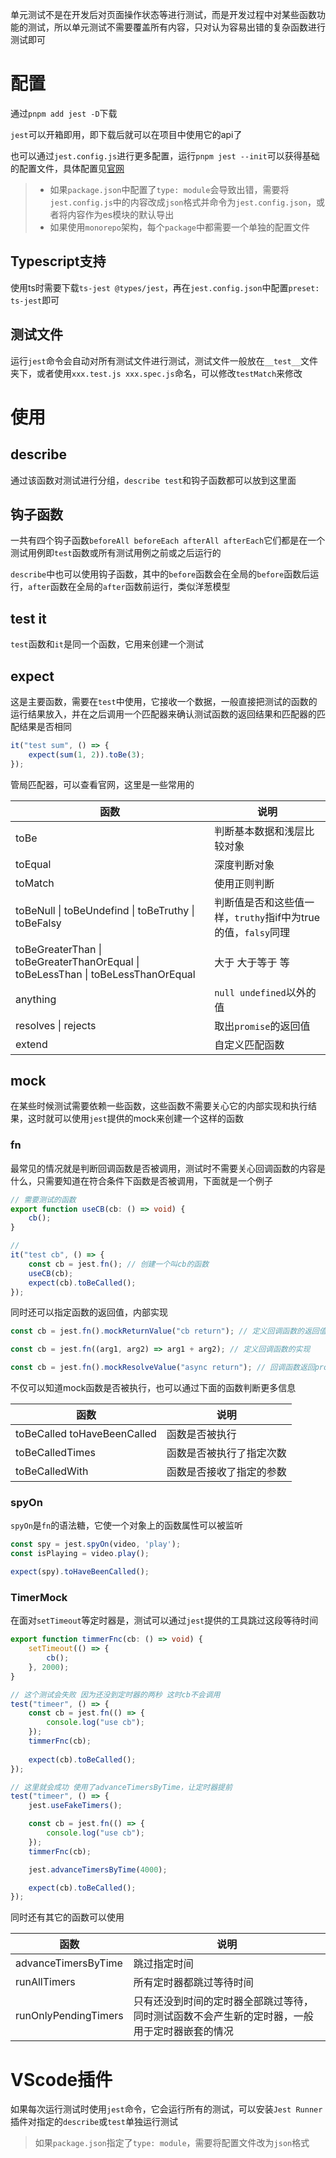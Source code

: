 单元测试不是在开发后对页面操作状态等进行测试，而是开发过程中对某些函数功能的测试，所以单元测试不需要覆盖所有内容，只对认为容易出错的复杂函数进行测试即可

# 配置

通过`pnpm add jest -D`下载

`jest`可以开箱即用，即下载后就可以在项目中使用它的api了

也可以通过`jest.config.js`进行更多配置，运行`pnpm jest --init`可以获得基础的配置文件，具体配置见[官网](https://jestjs.io/docs/configuration)

> - 如果`package.json`中配置了`type: module`会导致出错，需要将`jest.config.js`中的内容改成`json`格式并命令为`jest.config.json`，或者将内容作为es模块的默认导出
> - 如果使用`monorepo`架构，每个`package`中都需要一个单独的配置文件

## Typescript支持

使用ts时需要下载`ts-jest @types/jest`，再在`jest.config.json`中配置`preset: ts-jest`即可

## 测试文件

运行`jest`命令会自动对所有测试文件进行测试，测试文件一般放在`__test__`文件夹下，或者使用`xxx.test.js xxx.spec.js`命名，可以修改`testMatch`来修改

# 使用

## describe

通过该函数对测试进行分组，`describe test`和钩子函数都可以放到这里面

## 钩子函数

一共有四个钩子函数`beforeAll beforeEach afterAll afterEach`它们都是在一个测试用例即`test`函数或所有测试用例之前或之后运行的

`describe`中也可以使用钩子函数，其中的`before`函数会在全局的`before`函数后运行，`after`函数在全局的`after`函数前运行，类似洋葱模型

## test it

`test`函数和`it`是同一个函数，它用来创建一个测试

## expect

这是主要函数，需要在`test`中使用，它接收一个数据，一般直接把测试的函数的运行结果放入，并在之后调用一个匹配器来确认测试函数的返回结果和匹配器的匹配结果是否相同

```typescript
it("test sum", () => {
    expect(sum(1, 2)).toBe(3);
});
```

管局匹配器，可以查看官网，这里是一些常用的

| 函数                                                         | 说明                                                         |
| ------------------------------------------------------------ | ------------------------------------------------------------ |
| toBe                                                         | 判断基本数据和浅层比较对象                                   |
| toEqual                                                      | 深度判断对象                                                 |
| toMatch                                                      | 使用正则判断                                                 |
| toBeNull \| toBeUndefind \| toBeTruthy \| toBeFalsy          | 判断值是否和这些值一样，`truthy`指if中为true的值，`falsy`同理 |
| toBeGreaterThan \| toBeGreaterThanOrEqual \| toBeLessThan \| toBeLessThanOrEqual | 大于 大于等于 等                                             |
| anything                                                     | `null undefined`以外的值                                     |
| resolves \| rejects                                          | 取出`promise`的返回值                                        |
| extend                                                       | 自定义匹配函数                                               |

## mock

在某些时候测试需要依赖一些函数，这些函数不需要关心它的内部实现和执行结果，这时就可以使用`jest`提供的mock来创建一个这样的函数

### fn

最常见的情况就是判断回调函数是否被调用，测试时不需要关心回调函数的内容是什么，只需要知道在符合条件下函数是否被调用，下面就是一个例子

```typescript
// 需要测试的函数
export function useCB(cb: () => void) {
    cb();
}

// 
it("test cb", () => {
    const cb = jest.fn(); // 创建一个叫cb的函数
    useCB(cb);
    expect(cb).toBeCalled();
});
```

同时还可以指定函数的返回值，内部实现

```javascript
const cb = jest.fn().mockReturnValue("cb return"); // 定义回调函数的返回值为字符串

const cb = jest.fn((arg1, arg2) => arg1 + arg2); // 定义回调函数的实现

const cb = jest.fn().mockResolveValue("async return"); // 回调函数返回promise
```

不仅可以知道mock函数是否被执行，也可以通过下面的函数判断更多信息

| 函数                        | 说明                     |
| --------------------------- | ------------------------ |
| toBeCalled toHaveBeenCalled | 函数是否被执行           |
| toBeCalledTimes             | 函数是否被执行了指定次数 |
| toBeCalledWith              | 函数是否接收了指定的参数 |

### spyOn

`spyOn`是`fn`的语法糖，它使一个对象上的函数属性可以被监听

```javascript
const spy = jest.spyOn(video, 'play');
const isPlaying = video.play();

expect(spy).toHaveBeenCalled();
```

### TimerMock

在面对`setTimeout`等定时器是，测试可以通过`jest`提供的工具跳过这段等待时间

```typescript
export function timmerFnc(cb: () => void) {
    setTimeout(() => {
        cb();
    }, 2000);
}

// 这个测试会失败 因为还没到定时器的两秒 这时cb不会调用
test("timeer", () => {
    const cb = jest.fn(() => {
        console.log("use cb");
    });
    timmerFnc(cb);
    
    expect(cb).toBeCalled();
});

// 这里就会成功 使用了advanceTimersByTime，让定时器提前 
test("timeer", () => {
    jest.useFakeTimers();

    const cb = jest.fn(() => {
        console.log("use cb");
    });
    timmerFnc(cb);

    jest.advanceTimersByTime(4000);

    expect(cb).toBeCalled();
});
```

同时还有其它的函数可以使用

| 函数                 | 说明                                                         |
| -------------------- | ------------------------------------------------------------ |
| advanceTimersByTime  | 跳过指定时间                                                 |
| runAllTimers         | 所有定时器都跳过等待时间                                     |
| runOnlyPendingTimers | 只有还没到时间的定时器全部跳过等待，同时测试函数不会产生新的定时器，一般用于定时器嵌套的情况 |

# VScode插件

如果每次运行测试时使用`jest`命令，它会运行所有的测试，可以安装`Jest Runner`插件对指定的`describe`或`test`单独运行测试

> 如果`package.json`指定了`type: module`，需要将配置文件改为`json`格式